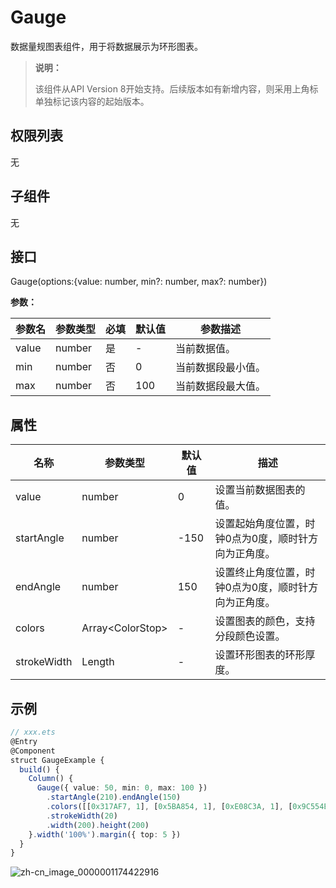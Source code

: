 # Gauge

数据量规图表组件，用于将数据展示为环形图表。

>  **说明：**
>
>  该组件从API Version 8开始支持。后续版本如有新增内容，则采用上角标单独标记该内容的起始版本。

## 权限列表

无

## 子组件

无

## 接口

Gauge(options:{value: number, min?: number, max?: number})

**参数：**

| 参数名   | 参数类型   | 必填   | 默认值  | 参数描述      |
| ----- | ------ | ---- | ---- | --------- |
| value | number | 是    | -    | 当前数据值。    |
| min   | number | 否    | 0    | 当前数据段最小值。 |
| max   | number | 否    | 100  | 当前数据段最大值。 |

## 属性

| 名称          | 参数类型                                     | 默认值  | 描述                          |
| ----------- | ---------------------------------------- | ---- | --------------------------- |
| value       | number                                   | 0    | 设置当前数据图表的值。                 |
| startAngle  | number                                    | -150 | 设置起始角度位置，时钟0点为0度，顺时针方向为正角度。 |
| endAngle    | number                                    | 150  | 设置终止角度位置，时钟0点为0度，顺时针方向为正角度。 |
| colors      | Array&lt;ColorStop&gt; | -    | 设置图表的颜色，支持分段颜色设置。       |
| strokeWidth | Length                                   | -    | 设置环形图表的环形厚度。                |


## 示例


```ts
// xxx.ets
@Entry
@Component
struct GaugeExample {
  build() {
    Column() {
      Gauge({ value: 50, min: 0, max: 100 })
        .startAngle(210).endAngle(150)
        .colors([[0x317AF7, 1], [0x5BA854, 1], [0xE08C3A, 1], [0x9C554B, 1], [0xD94838, 1]])
        .strokeWidth(20)
        .width(200).height(200)
    }.width('100%').margin({ top: 5 })
  }
}
```

![zh-cn_image_0000001174422916](figures/zh-cn_image_0000001174422916.png)
